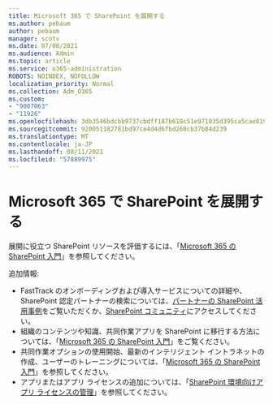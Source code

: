 ```yaml
---
title: Microsoft 365 で SharePoint を展開する
ms.author: pebaum
author: pebaum
manager: scotv
ms.date: 07/08/2021
ms.audience: Admin
ms.topic: article
ms.service: o365-administration
ROBOTS: NOINDEX, NOFOLLOW
localization_priority: Normal
ms.collection: Adm_O365
ms.custom:
- "9007063"
- "11926"
ms.openlocfilehash: 3db3546bdcbb9737cbdff187b618c51e971035d395ca5cae8195bbc0e360b313
ms.sourcegitcommit: 920051182781bd97ce4d4d6fbd268cb37b84d239
ms.translationtype: MT
ms.contentlocale: ja-JP
ms.lasthandoff: 08/11/2021
ms.locfileid: "57889975"
---
```

# <a name="deploy-sharepoint-in-microsoft-365"></a>Microsoft 365 で SharePoint を展開する

展開に役立つ SharePoint リソースを評価するには、「[Microsoft 365 の SharePoint 入門](https://docs.microsoft.com/sharepoint/introduction)」を参照してください。 

追加情報: 

- FastTrack のオンボーディングおよび導入サービスについての詳細や、SharePoint 認定パートナーの検索については、[パートナーの SharePoint 活用事例](https://docs.microsoft.com/microsoft-365/sharepoint/sharepoint-partners-sharepoint-support)をご覧いただくか、[SharePoint コミュニティ](https://techcommunity.microsoft.com/t5/sharepoint/ct-p/SharePoint)にアクセスしてください。 
- 組織のコンテンツや知識、共同作業アプリを SharePoint に移行する方法については、「[Microsoft 365 の SharePoint 入門](https://docs.microsoft.com/sharepoint/introduction#migration)」をご覧ください。 
- 共同作業オプションの使用開始、最新のインテリジェント イントラネットの作成、ユーザーのトレーニングについては、「[Microsoft 365 の SharePoint 入門](https://docs.microsoft.com/sharepoint/introduction#collaboration)」を参照してください。 
- アプリまたはアプリ ライセンスの追加については、「[SharePoint 環境向けアプリ ライセンスの管理](https://docs.microsoft.com/sharepoint/manage-app-licenses)」を参照してください。 



